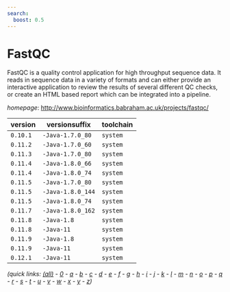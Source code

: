 ```yaml
---
search:
  boost: 0.5
---
```

# FastQC

FastQC is a quality control application for high throughput sequence data.  It reads in sequence data in a variety of formats and can either provide an interactive  application to review the results of several different QC checks, or create an HTML based  report which can be integrated into a pipeline.

*homepage*: <http://www.bioinformatics.babraham.ac.uk/projects/fastqc/>

version | versionsuffix | toolchain
--------|---------------|----------
``0.10.1`` | ``-Java-1.7.0_80`` | ``system``
``0.11.2`` | ``-Java-1.7.0_60`` | ``system``
``0.11.3`` | ``-Java-1.7.0_80`` | ``system``
``0.11.4`` | ``-Java-1.8.0_66`` | ``system``
``0.11.4`` | ``-Java-1.8.0_74`` | ``system``
``0.11.5`` | ``-Java-1.7.0_80`` | ``system``
``0.11.5`` | ``-Java-1.8.0_144`` | ``system``
``0.11.5`` | ``-Java-1.8.0_74`` | ``system``
``0.11.7`` | ``-Java-1.8.0_162`` | ``system``
``0.11.8`` | ``-Java-1.8`` | ``system``
``0.11.8`` | ``-Java-11`` | ``system``
``0.11.9`` | ``-Java-1.8`` | ``system``
``0.11.9`` | ``-Java-11`` | ``system``
``0.12.1`` | ``-Java-11`` | ``system``


*(quick links: [(all)](../index.md) - [0](../0/index.md) - [a](../a/index.md) - [b](../b/index.md) - [c](../c/index.md) - [d](../d/index.md) - [e](../e/index.md) - [f](../f/index.md) - [g](../g/index.md) - [h](../h/index.md) - [i](../i/index.md) - [j](../j/index.md) - [k](../k/index.md) - [l](../l/index.md) - [m](../m/index.md) - [n](../n/index.md) - [o](../o/index.md) - [p](../p/index.md) - [q](../q/index.md) - [r](../r/index.md) - [s](../s/index.md) - [t](../t/index.md) - [u](../u/index.md) - [v](../v/index.md) - [w](../w/index.md) - [x](../x/index.md) - [y](../y/index.md) - [z](../z/index.md))*

